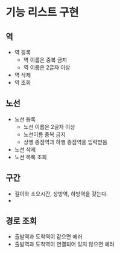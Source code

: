 # 기능 리스트 구현

## 역

- 역 등록
    - 역 이름은 중복 금지
    - 역 이름은 2글자 이상
- 역 삭제
- 역 조회

## 노선

- 노선 등록
    - 노선 이름은 2글자 이상
    - 노선이름 중복 금지
    - 상행 종점역과 하행 종점역을 입력받음
- 노선 삭제
- 노선 목록 조회

## 구간

- 길이와 소요시간, 상방역, 하방역을 갖는다.
- 

## 경로 조회

- 출발역과 도착역이 같으면 에러
- 출발역과 도착역이 연결되어 있지 않으면 에러

